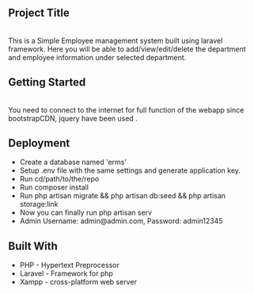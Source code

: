 <h2>Project Title</h2>
<br>
This is a Simple Employee management system built using laravel framework. Here you will be able to add/view/edit/delete the department and employee information under selected department. 


<h2>Getting Started</h3>
<br>
You need to connect to the internet for full function of the webapp since bootstrapCDN, jquery have been used .

  
<h2>Deployment</h2>
<ul>
    <li>Create a database named 'erms'</li>
    <li>Setup .env file with the same settings and generate application key.</li>
    <li>Run cd/path/to/the/repo</li>
    <li>Run composer install</li>
    <li>Run php artisan migrate && php artisan db:seed && php artisan storage:link</li>
    <li>Now you can finally run php artisan serv</li>
    <li>Admin Username: admin@admin.com, Password: admin12345</li>
</ul>

<h2>Built With</h2>
<ul>
    <li>PHP - Hypertext Preprocessor</li>
    <li>Laravel - Framework for php</li>
    <li>Xampp - cross-platform web server</li>
 </ul>
